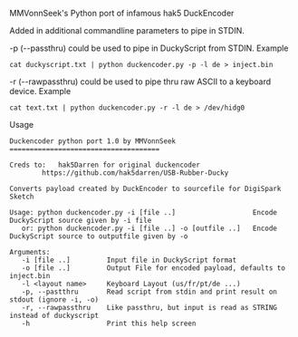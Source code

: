 MMVonnSeek's Python port of infamous hak5 DuckEncoder

Added in additional commandline parameters to pipe in STDIN.

-p (--passthru) could be used to pipe in DuckyScript from STDIN. Example

    cat duckyscript.txt | python duckencoder.py -p -l de > inject.bin

-r (--rawpassthru) could be used to pipe thru raw ASCII to a keyboard device. Example


    cat text.txt | python duckencoder.py -r -l de > /dev/hidg0

Usage

    Duckencoder python port 1.0 by MMVonnSeek
    =====================================
    
    Creds to:	hak5Darren for original duckencoder
    		https://github.com/hak5darren/USB-Rubber-Ducky
    
    Converts payload created by DuckEncoder to sourcefile for DigiSpark Sketch
    
    Usage: python duckencoder.py -i [file ..]			        Encode DuckyScript source given by -i file
       or: python duckencoder.py -i [file ..] -o [outfile ..]	Encode DuckyScript source to outputfile given by -o
    
    Arguments:
       -i [file ..]      	Input file in DuckyScript format
       -o [file ..] 	    Output File for encoded payload, defaults to inject.bin
       -l <layout name>	    Keyboard Layout (us/fr/pt/de ...)
       -p, --pastthru	    Read script from stdin and print result on stdout (ignore -i, -o)
       -r, --rawpassthru    Like passthru, but input is read as STRING instead of duckyscript
       -h			        Print this help screen
